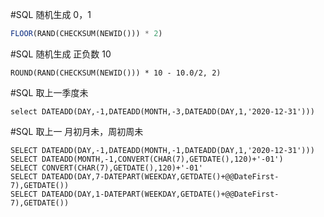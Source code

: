 #SQL 随机生成 0，1
```SQL
FLOOR(RAND(CHECKSUM(NEWID())) * 2)
```
#SQL 随机生成 正负数 10
```
ROUND(RAND(CHECKSUM(NEWID())) * 10 - 10.0/2, 2)
```
#SQL 取上一季度未
```
select DATEADD(DAY,-1,DATEADD(MONTH,-3,DATEADD(DAY,1,'2020-12-31')))
```
#SQL 取上一 月初月未，周初周未
```
SELECT DATEADD(DAY,-1,DATEADD(MONTH,-1,DATEADD(DAY,1,'2020-12-31')))
SELECT DATEADD(MONTH,-1,CONVERT(CHAR(7),GETDATE(),120)+'-01')
SELECT CONVERT(CHAR(7),GETDATE(),120)+'-01' 
SELECT DATEADD(DAY,7-DATEPART(WEEKDAY,GETDATE()+@@DateFirst-7),GETDATE()) 
SELECT DATEADD(DAY,1-DATEPART(WEEKDAY,GETDATE()+@@DateFirst-7),GETDATE())
```

